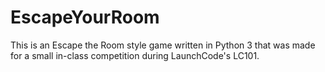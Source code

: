 # EscapeYourRoom
This is an Escape the Room style game written in Python 3 that was made for a small in-class competition during LaunchCode's LC101.
